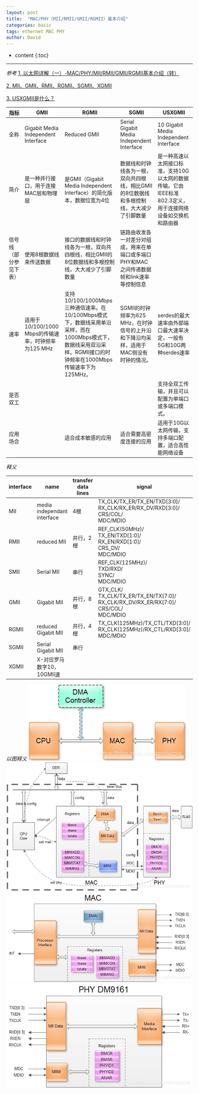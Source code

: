 ```yaml
---
layout: post
title:  "MAC/PHY（MII/RMII/GMII/RGMII）基本介绍"
categories: basic
tags: ethernet MAC PHY
author: David
---
```


* content
{:toc}

---

*参考*
[1. 以太网详解（一）-MAC/PHY/MII/RMII/GMII/RGMII基本介绍（转）](https://www.cnblogs.com/erhu-67786482/p/13683979.html)

[2. MII、GMII、RMII、RGMII、SGMII、XGMII](https://blog.csdn.net/liuxd3000/article/details/106012523)

[3. USXGMII是什么？](https://blog.csdn.net/highman110/article/details/132619001)


| 指标 | GMII | RGMII | SGMII | USXGMII |
|-|-|-|-|-|
| 全称 | Gigabit Media Independent Interface | Reduced GMII | Serial Gigabit Media Independent Interface | 10 Gigabit Media Independent Interface |
| 简介 | 是一种并行接口，用于连接MAC层和物理层 | 是GMII（Gigabit Media Independent Interface）的简化版本，数据位宽为4位 | 数据线和时钟线各为一根，双向共四根线，相比GMII的8位数据线和多根控制线，大大减少了引脚数量 | 是一种高速以太网接口标准，支持10G以太网的数据传输。它由IEEE标准802.3定义，用于连接网络设备如交换机和路由器 |
| 信号线（部分参见下表） | 使用8根数据线来传送数据 | 接口的数据线和时钟线各为一根，双向共四根线，相比GMII的8位数据线和多根控制线，大大减少了引脚数量 | 链路由收发各一对差分对组成，用来在单端口或多端口PHY和MAC之间传递数据帧和link速率等控制信息 |
| 速率 | 适用于10/100/1000 Mbps的传输速率，时钟频率为125 MHz | 支持10/100/1000Mbps三种通信速率。在10/100Mbps模式下，数据线采用单沿采样，而在1000Mbps模式下，数据线采用双沿采样。RGMII接口的时钟频率在1000Mbps传输速率下为125MHz。 | SGMII的时钟频率为625 MHz，在时钟信号的上升沿和下降沿均采样，适用于MAC侧没有时钟的情况。 | serdes的最大速率由外部端口最大速率决定，一般有5G和10G两种serdes速率 |
| 是否双工 | | | | 支持全双工传输，并且可以配置为单端口或多端口模式。|
| 应用场合 | | 适合成本敏感的应用 | 适合需要高密度连接的应用 | 适用于10G以太网传输，支持多端口配置，适合高性能网络设备 |




*释义*

| interface | name | transfer data lines | signal |
|-|-|-|-|
| MII | media independant interface | 4根 | TX_CLK/TX_ER/TX_EN/TXD[3:0]/<BR>RX_CLK/RX_ER/RX_DV/RXD[3:0]/<BR>CRS/COL/<BR>MDC/MDIO |
| RMII | reduced MII | 并行，2根 | REF_CLK(50MHz)/<BR>TX_EN/TXD[1:0]/<BR>RX_EN/RXD[1:0]/<BR>CRS_DV/<BR>MDC/MDIO |
| SMII | Serial MII | 串行 | REF_CLK(125MHz)/<BR>TXD/RXD/<BR>SYNC/<BR>MDC/MDIO |
| GMII | Gigabit MII | 并行，8根 | GTX_CLK/<BR>TX_CLK/TX_ER/TX_EN/TX[7:0]/<BR>RX_CLK/RX_DV/RX_ER/RX[7:0]/<BR>CRS/COL/<BR>MDC/MDIO |
| RGMII | reduced Gigabit MII | 并行，4根 | TX_CLK(125MHz)/TX_CTL/TXD[3:0]/<BR>RX_CLK(125MHz)/RX_CTL/RXD[3:0]/<BR>MDC/MDIO |
| SGMII | Serial Gigabit MII | 串行 |
| XGMII | X-对应罗马数字10，10GMII速 |


*以图释义*
![CPU-MAC-PHY block](https://github.com/titron/titron.github.io/raw/master/img/2023-01-31-MAC_PHY_1.jpg)
![CPU-MAC-PHY internal](https://github.com/titron/titron.github.io/raw/master/img/2023-01-31-MAC_PHY_2.jpg)
![CPU-MAC-PHY MAC internal](https://github.com/titron/titron.github.io/raw/master/img/2023-01-31-MAC_PHY_3.jpg)
![CPU-MAC-PHY PHY internal](https://github.com/titron/titron.github.io/raw/master/img/2023-01-31-MAC_PHY_4.jpg)


